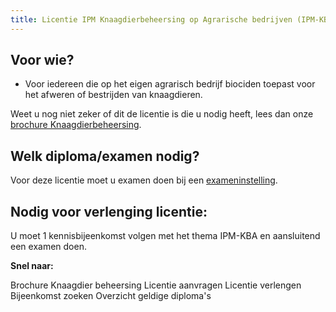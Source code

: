 ```yaml
---
title: Licentie IPM Knaagdierbeheersing op Agrarische bedrijven (IPM-KBA)
---
```


## Voor wie?

- Voor iedereen die op het eigen agrarisch bedrijf biociden toepast voor het afweren of bestrijden van knaagdieren.

Weet u nog niet zeker of dit de licentie is die u nodig heeft, lees dan onze [brochure Knaagdierbeheersing](https://administratie.erkenningen.nl/Portals/1/20211201_Brochure_IPM-KBA.pdf).

## Welk diploma/examen nodig?

Voor deze licentie moet u examen doen bij een [exameninstelling](/wat-wij-doen/exameninstellingen).

## Nodig voor verlenging licentie:

U moet 1 kennisbijeenkomst volgen met het thema IPM-KBA en aansluitend een examen doen.

**Snel naar:**

<LinkButtonContainer>
<LinkButton to="https://administratie.erkenningen.nl/Portals/1/20211201_Brochure_IPM-KBA.pdf">Brochure Knaagdier beheersing</LinkButton>
<LinkButton to="/licenties/licentie-aanvragen">Licentie aanvragen</LinkButton>
<LinkButton to="/licenties/licentie-verlengen">Licentie verlengen</LinkButton>
<LinkButton to="/bijeenkomsten/bijeenkomsten-zoeken#/bijeenkomsten-zoeken/op-locatie">Bijeenkomst zoeken</LinkButton>
<LinkButton to="/licenties/licentie-aanvragen/geldige-diplomas">Overzicht geldige diploma's</LinkButton>
</LinkButtonContainer>

